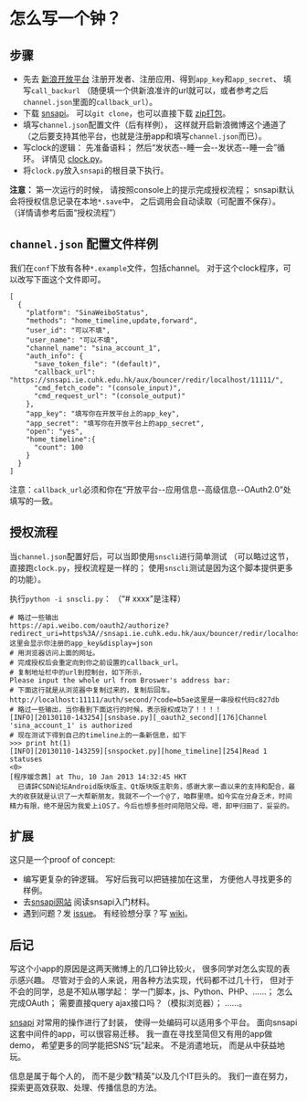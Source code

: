 # 怎么写一个钟？

## 步骤

   * 先去
   [新浪开放平台](http://open.weibo.com/development)
   注册开发者、注册应用、得到`app_key`和`app_secret`、
   填写`call_backurl`
   （随便填一个供新浪准许的url就可以，或者参考之后`channel.json`里面的`callback_url`）。
   * 下载
   [snsapi](https://github.com/hupili/snsapi/)。
   可以`git clone`，也可以直接下载
   [zip打包](https://github.com/hupili/snsapi/archive/master.zip)。
   * 填写`channel.json`配置文件（后有样例），
   这样就开启新浪微博这个通道了
   （之后要支持其他平台，也就是注册app和填写`channel.json`而已）。
   * 写clock的逻辑：
   先准备语料；
   然后“发状态--睡一会--发状态--睡一会”循环。
   详情见
   [clock.py](https://github.com/hupili/snsapi/blob/master/app/clock/clock.py)。
   * 将`clock.py`放入`snsapi`的根目录下执行。

**注意：**
第一次运行的时候，
请按照console上的提示完成授权流程；
snsapi默认会将授权信息记录在本地`*.save`中，
之后调用会自动读取（可配置不保存）。
（详情请参考后面“授权流程”）

## `channel.json` 配置文件样例

我们在`conf`下放有各种`*.example`文件，包括channel。
对于这个clock程序，可以改写下面这个文件即可。

```
[
  {
    "platform": "SinaWeiboStatus", 
    "methods": "home_timeline,update,forward",
    "user_id": "可以不填", 
    "user_name": "可以不填",
    "channel_name": "sina_account_1", 
    "auth_info": {
      "save_token_file": "(default)", 
      "callback_url": "https://snsapi.ie.cuhk.edu.hk/aux/bouncer/redir/localhost/11111/", 
      "cmd_fetch_code": "(console_input)", 
      "cmd_request_url": "(console_output)"
    }, 
    "app_key": "填写你在开放平台上的app_key", 
    "app_secret": "填写你在开放平台上的app_secret", 
    "open": "yes", 
    "home_timeline":{
      "count": 100
    }
  } 
]
```

注意：`callback_url`必须和你在“开放平台--应用信息--高级信息--OAuth2.0”处填写的一致。

## 授权流程

当`channel.json`配置好后，可以当即使用`snscli`进行简单测试
（可以略过这节，直接跑`clock.py`，授权流程是一样的；
使用`snscli`测试是因为这个脚本提供更多的功能）。

执行`python -i snscli.py`：
（“# xxxx”是注释）

```
# 略过一些输出
https://api.weibo.com/oauth2/authorize?redirect_uri=https%3A//snsapi.ie.cuhk.edu.hk/aux/bouncer/redir/localhost/11111/&response_type=code&client_id=这里会显示你注册的app_key&display=json
# 用浏览器访问上面的网址。
# 完成授权后会重定向到你之前设置的callback_url。
# 复制地址栏中的url到控制台，如下所示，
Please input the whole url from Broswer's address bar:
# 下面这行就是从浏览器中复制过来的，复制后回车。
http://localhost:11111/auth/second/?code=b5ae这里是一串授权代码c827db
# 略过一些输出，当你看到下面这行的时候，表示授权成功了！！！！
[INFO][20130110-143254][snsbase.py][_oauth2_second][176]Channel 'sina_account_1' is authorized
# 现在测试下得到自己的timeline上的一条新信息，如下
>>> print ht(1)
[INFO][20130110-143259][snspocket.py][home_timeline][254]Read 1 statuses
<0>
[程序媛念茜] at Thu, 10 Jan 2013 14:32:45 HKT 
  已请辞CSDN论坛Android版块版主、Qt版块版主职务，感谢大家一直以来的支持和配合，最大的收获就是认识了一大帮新朋友，我就不一个一个@了，咱群里喷。如今实在分身乏术，时间精力有限，绝不是因为我爱上iOS了。今后也想多些时间陪陪父母。嗯，卸甲归田了，妥妥的。
```

## 扩展

这只是一个proof of concept:

   * 编写更复杂的钟逻辑。
   写好后我可以把链接加在这里，
   方便他人寻找更多的样例。
   * 去[snsapi网站](https://snsapi.ie.cuhk.edu.hk/)
   阅读snsapi入门材料。
   * 遇到问题？发
   [issue](https://github.com/hupili/snsapi/issues?state=open)。
   有经验想分享？写
   [wiki](https://github.com/hupili/snsapi/wiki)。

## 后记

写这个小app的原因是这两天微博上的几口钟比较火，
很多同学对怎么实现的表示感兴趣。
尽管对于会的人来说，用各种方法实现，代码都不过几十行，
但对于不会的同学，总是不知从哪学起：
学一门脚本，js、Python、PHP、……；
怎么完成OAuth；
需要直接query ajax接口吗？（模拟浏览器）；
……。

[snsapi](https://snsapi.ie.cuhk.edu.hk/)
对常用的操作进行了封装，
使得一处编码可以适用多个平台。
面向snsapi这套中间件的app，可以很容易迁移。
我一直在寻找至简但又有用的app做demo，
希望更多的同学能把SNS“玩”起来。
不是消遣地玩，
而是从中获益地玩。

信息是属于每个人的，
而不是少数“精英”以及几个IT巨头的。
我们一直在努力，
探索更高效获取、处理、传播信息的方法。
